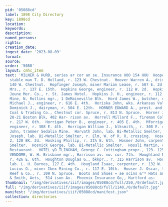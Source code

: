 ```yaml
---
pid: '05088cd'
label: 1898 City Directory
key: 1898cd
location: 
keywords: 
description: 
named_persons: 
rights: 
creation_date: 
ingest_date: '2023-08-09'
format: 
source: 
order: '5088'
layout: cmhc_item
text: 'MILNER & HURD, series ar cor an se. Insurance HOO 154 HOU  Hoopes William,
  stable man T. D. Holland, r. 123 W. Chestnut.  Hoover Warren A., driver J. C. Clemons,
  140 W. Chestnut.  Hopfinger Joseph, miner Marian Lease, r. 507 E. 2d.  Hopkins Allie
  Mrs., r. 137 E. 15th.  Hopkins George, engineer, r. 112 W. 2d.  Hopkins Jeune, mgr.
  Jeune Mer. Co., r. St. James Hotel.  Hopkins J. H., engineer, r. 112 W. 2d.  Hopkins
  Mine, N. Rollins mgr., 1 DeMaineville Blk.  Hord James W., butcher, r. 516 E. 9th.  Horgan
  Michael J., engineer, r. 616 E. 4th.  Horiska John, wks. Arkansas Valley Smelter.  Horkan
  Dominick J., dairyman, r. 504 E. 12th.  HORNER EDWARD A., prest. and mgr. Canon
  Coal & Trading Co., Chestnut cor. Spruce, r. 813 N. Spruce.  Horner Joseph F., mining,
  20-21 Boston Blk, 402 Har- rison av.  Horrell Millard F., fireman Colo. Mid. Ry.,
  r. 217 W. 6th.  Horrigan Peter B., engineer, r. 405 E. 4th.  Mforrigan Thomas H.,
  engineer, r. 308 E. 4th.  Horrigan William J., blksmith,, r. 308 E. 4th.  Horton
  John, trammer Sedalia Mine.  Horvath John, lab. Bi-Metallic Smelter, r. 514 W. Chestnut.  Horvath
  Joseph, lab. Bi-Metallic Smelter, r. Elm, W. of R. R, crossing.  Hose Company No.
  2, 120 EK. 2d.  Hosking Phillip, r. 21% E. 6th.  Hosmer John, carpenter Bi-Metallic
  Smelter.  Hosnick George, lab. Bi-Metallic Smelter.  Hossli Martin, cook Clinton
  Restaurant.  HOTEL yD TLINGHAM, George C. Cottingham propr., 123- 125 E. 4th. -  HOTEL
  VENDOME, W. H. Brisbane mgr., Harrison av. nw. cor. 7th.  Houghland Fred, miner,
  r. 426 E. 6th.  Houghton Douglas G., bkkpr., r. 315 Harrison av.  Houghton G. A.,
  lab. L. H. Barnes, 127 E. 4th.  Hougland Isaac, carpenter, r. 132 W. Front.  House
  Lucius O., miner Ibex Mining Co., r. 117 E. 10th.  Houser J. Oscar, teamster Pierce,
  Reef & Co., r. 309 N. Spruce.  Boots and Shoes = ae scins &°* Hats and Cans     Powell
  & Smith, Aets,  514 ison Av.  Pheenix Insurance Go,, Hartford as:    '
thumbnail: "/img/derivatives/iiif/images/05088cd/full/250,/0/default.jpg"
full: "/img/derivatives/iiif/images/05088cd/full/1140,/0/default.jpg"
manifest: "/img/derivatives/iiif/05088cd/manifest.json"
collection: directories
---
```

